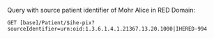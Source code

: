 Query with source patient identifier of Mohr Alice in RED Domain:
```
GET [base]/Patient/$ihe-pix?sourceIdentifier=urn:oid:1.3.6.1.4.1.21367.13.20.1000|IHERED-994
```